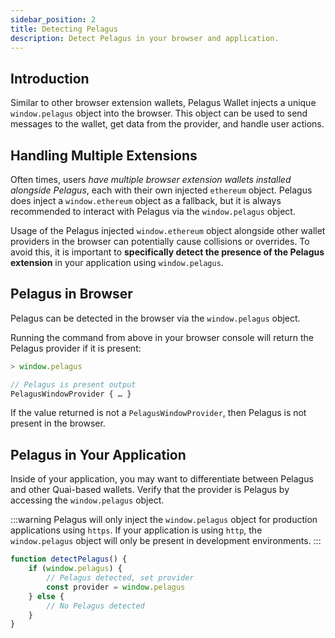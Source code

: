 ```yaml
---
sidebar_position: 2
title: Detecting Pelagus
description: Detect Pelagus in your browser and application.
---
```


## Introduction

Similar to other browser extension wallets, Pelagus Wallet injects a unique `window.pelagus` object into the browser. This object can be used to send messages to the wallet, get data from the provider, and handle user actions.

## Handling Multiple Extensions

Often times, users _have multiple browser extension wallets installed alongside Pelagus_, each with their own injected `ethereum` object. Pelagus does inject a `window.ethereum` object as a fallback, but it is always recommended to interact with Pelagus via the `window.pelagus` object.

Usage of the Pelagus injected `window.ethereum` object alongside other wallet providers in the browser can potentially cause collisions or overrides. To avoid this, it is important to **specifically detect the presence of the Pelagus extension** in your application using `window.pelagus`.

## Pelagus in Browser

Pelagus can be detected in the browser via the `window.pelagus` object.

Running the command from above in your browser console will return the Pelagus provider if it is present:

```js
> window.pelagus

// Pelagus is present output
PelagusWindowProvider { … }
```

If the value returned is not a `PelagusWindowProvider`, then Pelagus is not present in the browser.

## Pelagus in Your Application

Inside of your application, you may want to differentiate between Pelagus and other Quai-based wallets. Verify that the provider is Pelagus by accessing the `window.pelagus` object.

:::warning
Pelagus will only inject the `window.pelagus` object for production applications using `https`. If your application is using `http`, the `window.pelagus` object will only be present in development environments.
:::

```js
function detectPelagus() {
	if (window.pelagus) {
		// Pelagus detected, set provider
		const provider = window.pelagus
	} else {
		// No Pelagus detected
	}
}
```

